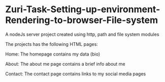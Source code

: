 # Zuri-Task-Setting-up-environment-Rendering-to-browser-File-system

A nodeJs server project created using http, path and file system modules

The projects has the following HTML pages:

Home: The homepage contains my data (bio)

About: The about me page contains a brief info about me

Contact: The contact page contains links to my social media pages
